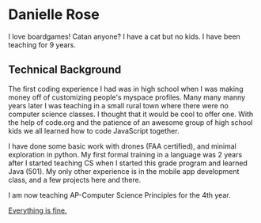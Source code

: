 <h1>Danielle Rose</h1>

<l1>I love boardgames! Catan anyone?</l1>
<l1>I have a cat but no kids. </l1>
<l1>I have been teaching for 9 years. </l1>

<h2>Technical Background</h2>
The first coding experience I had was in high school when I was making money off of customizing people's myspace profiles. Many many manny years later I was teaching in a small rural town where there were no computer science classes. I thought that it would be cool to offer one. With the help of code.org and the patience of an awesome group of high school kids we all learned how to code JavaScript together. 

I have done some basic work with drones (FAA certified), and minimal exploration in python. My first formal training in a language was 2 years after I started teaching CS when I started this grade program and learned Java (501). My only other experience is in the mobile app development class, and a few projects here and there. 

I am now teaching AP-Computer Science Principles for the 4th year. 

[Everything is fine.](https://ih1.redbubble.net/image.1196523896.0128/st,small,845x845-pad,1000x1000,f8f8f8.jpg)
